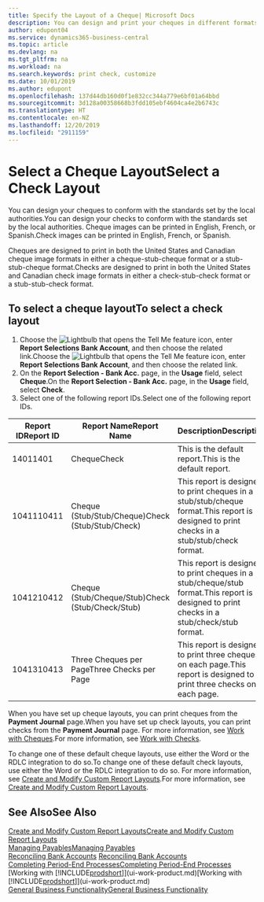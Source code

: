 ```yaml
---
title: Specify the Layout of a Cheque| Microsoft Docs
description: You can design and print your cheques in different formats to conform with standards.
author: edupont04
ms.service: dynamics365-business-central
ms.topic: article
ms.devlang: na
ms.tgt_pltfrm: na
ms.workload: na
ms.search.keywords: print check, customize
ms.date: 10/01/2019
ms.author: edupont
ms.openlocfilehash: 137d44db160d0f1e832cc344a779e6bf01a64bbd
ms.sourcegitcommit: 3d128a00358668b3fdd105ebf4604ca4e2b6743c
ms.translationtype: HT
ms.contentlocale: en-NZ
ms.lasthandoff: 12/20/2019
ms.locfileid: "2911159"
---
```

# <a name="select-a-check-layout"></a><span data-ttu-id="17c28-103">Select a Cheque Layout</span><span class="sxs-lookup"><span data-stu-id="17c28-103">Select a Check Layout</span></span>
<span data-ttu-id="17c28-104">You can design your cheques to conform with the standards set by the local authorities.</span><span class="sxs-lookup"><span data-stu-id="17c28-104">You can design your checks to conform with the standards set by the local authorities.</span></span> <span data-ttu-id="17c28-105">Cheque images can be printed in English, French, or Spanish.</span><span class="sxs-lookup"><span data-stu-id="17c28-105">Check images can be printed in English, French, or Spanish.</span></span>

<span data-ttu-id="17c28-106">Cheques are designed to print in both the United States and Canadian cheque image formats in either a cheque-stub-cheque format or a stub-stub-cheque format.</span><span class="sxs-lookup"><span data-stu-id="17c28-106">Checks are designed to print in both the United States and Canadian check image formats in either a check-stub-check format or a stub-stub-check format.</span></span>

## <a name="to-select-a-check-layout"></a><span data-ttu-id="17c28-107">To select a cheque layout</span><span class="sxs-lookup"><span data-stu-id="17c28-107">To select a check layout</span></span>
1. <span data-ttu-id="17c28-108">Choose the ![Lightbulb that opens the Tell Me feature](media/ui-search/search_small.png "Tell me what you want to do") icon, enter **Report Selections Bank Account**, and then choose the related link.</span><span class="sxs-lookup"><span data-stu-id="17c28-108">Choose the ![Lightbulb that opens the Tell Me feature](media/ui-search/search_small.png "Tell me what you want to do") icon, enter **Report Selections Bank Account**, and then choose the related link.</span></span>
2. <span data-ttu-id="17c28-109">On the **Report Selection - Bank Acc.** page, in the **Usage** field, select **Cheque**.</span><span class="sxs-lookup"><span data-stu-id="17c28-109">On the **Report Selection - Bank Acc.** page, in the **Usage** field, select **Check**.</span></span>
3. <span data-ttu-id="17c28-110">Select one of the following report IDs.</span><span class="sxs-lookup"><span data-stu-id="17c28-110">Select one of the following report IDs.</span></span>

| <span data-ttu-id="17c28-111">Report ID</span><span class="sxs-lookup"><span data-stu-id="17c28-111">Report ID</span></span> | <span data-ttu-id="17c28-112">Report Name</span><span class="sxs-lookup"><span data-stu-id="17c28-112">Report Name</span></span> | <span data-ttu-id="17c28-113">Description</span><span class="sxs-lookup"><span data-stu-id="17c28-113">Description</span></span> |
| --- | --- | --- |
| <span data-ttu-id="17c28-114">1401</span><span class="sxs-lookup"><span data-stu-id="17c28-114">1401</span></span> |<span data-ttu-id="17c28-115">Cheque</span><span class="sxs-lookup"><span data-stu-id="17c28-115">Check</span></span> |<span data-ttu-id="17c28-116">This is the default report.</span><span class="sxs-lookup"><span data-stu-id="17c28-116">This is the default report.</span></span> |
| <span data-ttu-id="17c28-117">10411</span><span class="sxs-lookup"><span data-stu-id="17c28-117">10411</span></span> |<span data-ttu-id="17c28-118">Cheque (Stub/Stub/Cheque)</span><span class="sxs-lookup"><span data-stu-id="17c28-118">Check (Stub/Stub/Check)</span></span> |<span data-ttu-id="17c28-119">This report is designed to print cheques in a stub/stub/cheque format.</span><span class="sxs-lookup"><span data-stu-id="17c28-119">This report is designed to print checks in a stub/stub/check format.</span></span> |
| <span data-ttu-id="17c28-120">10412</span><span class="sxs-lookup"><span data-stu-id="17c28-120">10412</span></span> |<span data-ttu-id="17c28-121">Cheque (Stub/Cheque/Stub)</span><span class="sxs-lookup"><span data-stu-id="17c28-121">Check (Stub/Check/Stub)</span></span> |<span data-ttu-id="17c28-122">This report is designed to print cheques in a stub/cheque/stub format.</span><span class="sxs-lookup"><span data-stu-id="17c28-122">This report is designed to print checks in a stub/check/stub format.</span></span> |
| <span data-ttu-id="17c28-123">10413</span><span class="sxs-lookup"><span data-stu-id="17c28-123">10413</span></span> |<span data-ttu-id="17c28-124">Three Cheques per Page</span><span class="sxs-lookup"><span data-stu-id="17c28-124">Three Checks per Page</span></span> |<span data-ttu-id="17c28-125">This report is designed to print three cheques on each page.</span><span class="sxs-lookup"><span data-stu-id="17c28-125">This report is designed to print three checks on each page.</span></span> |

<span data-ttu-id="17c28-126">When you have set up cheque layouts, you can print cheques from the **Payment Journal** page.</span><span class="sxs-lookup"><span data-stu-id="17c28-126">When you have set up check layouts, you can print checks from the **Payment Journal** page.</span></span> <span data-ttu-id="17c28-127">For more information, see [Work with Cheques](payables-how-work-checks.md).</span><span class="sxs-lookup"><span data-stu-id="17c28-127">For more information, see [Work with Checks](payables-how-work-checks.md).</span></span>

<span data-ttu-id="17c28-128">To change one of these default cheque layouts, use either the Word or the RDLC integration to do so.</span><span class="sxs-lookup"><span data-stu-id="17c28-128">To change one of these default check layouts, use either the Word or the RDLC integration to do so.</span></span> <span data-ttu-id="17c28-129">For more information, see [Create and Modify Custom Report Layouts](ui-how-create-custom-report-layout.md).</span><span class="sxs-lookup"><span data-stu-id="17c28-129">For more information, see [Create and Modify Custom Report Layouts](ui-how-create-custom-report-layout.md).</span></span>

## <a name="see-also"></a><span data-ttu-id="17c28-130">See Also</span><span class="sxs-lookup"><span data-stu-id="17c28-130">See Also</span></span>
[<span data-ttu-id="17c28-131">Create and Modify Custom Report Layouts</span><span class="sxs-lookup"><span data-stu-id="17c28-131">Create and Modify Custom Report Layouts</span></span>](ui-how-create-custom-report-layout.md)  
[<span data-ttu-id="17c28-132">Managing Payables</span><span class="sxs-lookup"><span data-stu-id="17c28-132">Managing Payables</span></span>](payables-manage-payables.md)  
<span data-ttu-id="17c28-133">[Reconciling Bank Accounts](bank-manage-bank-accounts.md) </span><span class="sxs-lookup"><span data-stu-id="17c28-133">[Reconciling Bank Accounts](bank-manage-bank-accounts.md) </span></span>  
[<span data-ttu-id="17c28-134">Completing Period-End Processes</span><span class="sxs-lookup"><span data-stu-id="17c28-134">Completing Period-End Processes</span></span>](year-how-complete-period-end-processes.md)  
<span data-ttu-id="17c28-135">[Working with [!INCLUDE[prodshort](includes/prodshort.md)]](ui-work-product.md)</span><span class="sxs-lookup"><span data-stu-id="17c28-135">[Working with [!INCLUDE[prodshort](includes/prodshort.md)]](ui-work-product.md)</span></span>  
[<span data-ttu-id="17c28-136">General Business Functionality</span><span class="sxs-lookup"><span data-stu-id="17c28-136">General Business Functionality</span></span>](ui-across-business-areas.md)
